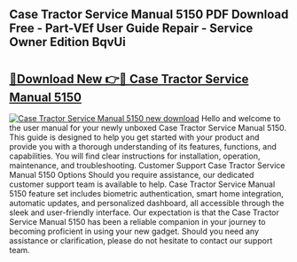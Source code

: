 ## Case Tractor Service Manual 5150 PDF Download Free - Part-VEf User Guide Repair - Service Owner Edition BqvUi

# <h2><a href="http://bc88229.oget.top/?id=Case+Tractor+Service+Manual+5150">🔗Download New 👉🔴 Case Tractor Service Manual 5150</a></h2>

[![Case Tractor Service Manual 5150 new download](https://i.imgur.com/5g1atiW.png)](http://bc88229.oget.top/?id=Case+Tractor+Service+Manual+5150)
Hello and welcome to the user manual for your newly unboxed Case Tractor Service Manual 5150. This guide is designed to help you get started with your product and provide you with a thorough understanding of its features, functions, and capabilities. You will find clear instructions for installation, operation, maintenance, and troubleshooting. Customer Support Case Tractor Service Manual 5150 Options Should you require assistance, our dedicated customer support team is available to help. Case Tractor Service Manual 5150 feature set includes biometric authentication, smart home integration, automatic updates, and personalized dashboard, all accessible through the sleek and user-friendly interface. Our expectation is that the Case Tractor Service Manual 5150 has been a reliable companion in your journey to becoming proficient in using your new gadget. Should you need any assistance or clarification, please do not hesitate to contact our support team.
